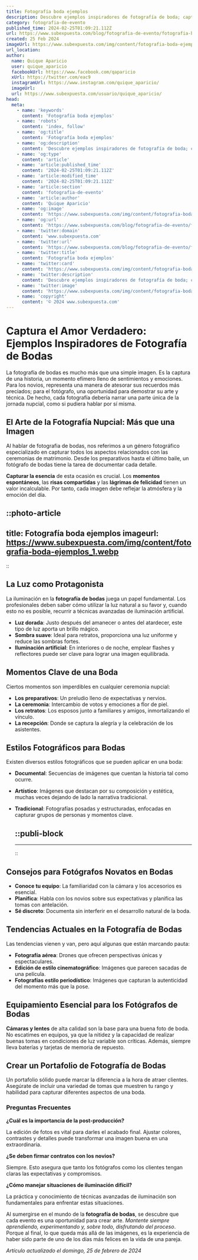 ```yaml
---
title: Fotografía boda ejemplos
description: Descubre ejemplos inspiradores de fotografía de boda; captura momentos únicos y haz que tu gran día sea inolvidable.
category: fotografia-de-evento
published_time: 2024-02-25T01:09:21.112Z
url: https://www.subexpuesta.com/blog/fotografia-de-evento/fotografia-boda-ejemplos
created: 25 Feb 2024
imageUrl: https://www.subexpuesta.com/img/content/fotografia-boda-ejemplos_1.webp
url_location:
author:
  name: Quique Aparicio
  user: quique_aparicio
  facebookUrl: https://www.facebook.com/qaparicio
  xUrl: https://twitter.com/eac9
  instagramUrl: https://www.instagram.com/quique_aparicio/
  imageUrl: 
  url: https://www.subexpuesta.com/usuario/quique_aparicio/
head:
  meta:
    - name: 'keywords'
      content: 'Fotografía boda ejemplos'
    - name: 'robots'
      content: 'index, follow'
    - name: 'og:title'
      content: 'Fotografía boda ejemplos'
    - name: 'og:description'
      content: 'Descubre ejemplos inspiradores de fotografía de boda; captura momentos únicos y haz que tu gran día sea inolvidable.'
    - name: 'og:type'
      content: 'article'
    - name: 'article:published_time'
      content: '2024-02-25T01:09:21.112Z'
    - name: 'article:modified_time'
      content: '2024-02-25T01:09:21.112Z'
    - name: 'article:section'
      content: 'fotografia-de-evento'
    - name: 'article:author'
      content: 'Quique Aparicio'
    - name: 'og:image'
      content: 'https://www.subexpuesta.com/img/content/fotografia-boda-ejemplos_1.webp'
    - name: 'og:url'
      content: 'https://www.subexpuesta.com/blog/fotografia-de-evento/fotografia-boda-ejemplos'
    - name: 'twitter:domain'
      content: 'www.subexpuesta.com'
    - name: 'twitter:url'
      content: 'https://www.subexpuesta.com/blog/fotografia-de-evento/fotografia-boda-ejemplos'
    - name: 'twitter:title'
      content: 'Fotografía boda ejemplos'
    - name: 'twitter:card'
      content: 'https://www.subexpuesta.com/img/content/fotografia-boda-ejemplos_1.webp'
    - name: 'twitter:description'
      content: 'Descubre ejemplos inspiradores de fotografía de boda; captura momentos únicos y haz que tu gran día sea inolvidable.'
    - name: 'twitter:image'
      content: 'https://www.subexpuesta.com/img/content/fotografia-boda-ejemplos_1.webp'
    - name: 'copyright'
      content: '© 2024 www.subexpuesta.com'
---
```

# Captura el Amor Verdadero: Ejemplos Inspiradores de Fotografía de Bodas

La fotografía de bodas es mucho más que una simple imagen. Es la captura de una historia, un momento efímero lleno de sentimientos y emociones. Para los novios, representa una manera de atesorar sus recuerdos más preciados; para el fotógrafo, una oportunidad para demostrar su arte y técnica. De hecho, cada fotografía debería narrar una parte única de la jornada nupcial, como si pudiera hablar por sí misma.

## El Arte de la Fotografía Nupcial: Más que una Imagen

Al hablar de fotografia de bodas, nos referimos a un género fotográfico especializado en capturar todos los aspectos relacionados con las ceremonias de matrimonio. Desde los preparativos hasta el último baile, un fotógrafo de bodas tiene la tarea de documentar cada detalle.

**Capturar la esencia** de esta ocasión es crucial. Los **momentos espontáneos**, las **risas compartidas** y las **lágrimas de felicidad** tienen un valor incalculable. Por tanto, cada imagen debe reflejar la atmósfera y la emoción del día.


::photo-article
---
title: Fotografía boda ejemplos
imageurl: https://www.subexpuesta.com/img/content/fotografia-boda-ejemplos_1.webp
---
::


## La Luz como Protagonista

La iluminación en la **fotografía de bodas** juega un papel fundamental. Los profesionales deben saber cómo utilizar la luz natural a su favor y, cuando esto no es posible, recurrir a técnicas avanzadas de iluminación artificial.

- **Luz dorada**: Justo después del amanecer o antes del atardecer, este tipo de luz aporta un brillo mágico.
- **Sombra suave**: Ideal para retratos, proporciona una luz uniforme y reduce las sombras fortes.
- **Iluminación artificial**: En interiores o de noche, emplear flashes y reflectores puede ser clave para lograr una imagen equilibrada.

## Momentos Clave de una Boda

Ciertos momentos son imperdibles en cualquier ceremonia nupcial:

- **Los preparativos**: Un preludio lleno de expectativas y nervios.
- **La ceremonia**: Intercambio de votos y emociones a flor de piel.
- **Los retratos**: Los esposos junto a familiares y amigos, inmortalizando el vínculo.
- **La recepción**: Donde se captura la alegría y la celebración de los asistentes.

## Estilos Fotográficos para Bodas

Existen diversos estilos fotográficos que se pueden aplicar en una boda:

- **Documental**: Secuencias de imágenes que cuentan la historia tal como ocurre.
- **Artístico**: Imágenes que destacan por su composición y estética, muchas veces dejando de lado la narrativa tradicional.
- **Tradicional**: Fotografías posadas y estructuradas, enfocadas en capturar grupos de personas y momentos clave.


  ::publi-block
  ---
  ---
  ::
  
  
## Consejos para Fotógrafos Novatos en Bodas

- **Conoce tu equipo**: La familiaridad con la cámara y los accesorios es esencial.
- **Planifica**: Habla con los novios sobre sus expectativas y planifica las tomas con antelación.
- **Sé discreto**: Documenta sin interferir en el desarrollo natural de la boda.

## Tendencias Actuales en la Fotografía de Bodas

Las tendencias vienen y van, pero aquí algunas que están marcando pauta:

- **Fotografía aérea**: Drones que ofrecen perspectivas únicas y espectaculares.
- **Edición de estilo cinematográfico**: Imágenes que parecen sacadas de una película.
- **Fotografías estilo periodístico**: Imágenes que capturan la autenticidad del momento más que la pose.

## Equipamiento Esencial para los Fotógrafos de Bodas

**Cámaras y lentes** de alta calidad son la base para una buena foto de boda. No escatimes en equipos, ya que la nitidez y la capacidad de realizar buenas tomas en condiciones de luz variable son críticas. Además, siempre lleva baterías y tarjetas de memoria de repuesto.

## Crear un Portafolio de Fotografía de Bodas

Un portafolio sólido puede marcar la diferencia a la hora de atraer clientes. Asegúrate de incluir una variedad de tomas que muestren tu rango y habilidad para capturar diferentes aspectos de una boda. 

### Preguntas Frecuentes

**¿Cuál es la importancia de la post-producción?**

La edición de fotos es vital para darles el acabado final. Ajustar colores, contrastes y detalles puede transformar una imagen buena en una extraordinaria.

**¿Se deben firmar contratos con los novios?**

Siempre. Esto asegura que tanto los fotógrafos como los clientes tengan claras las expectativas y compromisos.

**¿Cómo manejar situaciones de iluminación difícil?**

La práctica y conocimiento de técnicas avanzadas de iluminación son fundamentales para enfrentar estas situaciones.

Al sumergirse en el mundo de la **fotografía de bodas**, se descubre que cada evento es una oportunidad para crear arte. *Mantente siempre aprendiendo, experimentando y, sobre todo, disfrutando del proceso*. Porque al final, lo que queda más allá de las imágenes, es la experiencia de haber sido parte de uno de los días más felices en la vida de una pareja.

_Artículo actualizado el domingo, 25 de febrero de 2024_